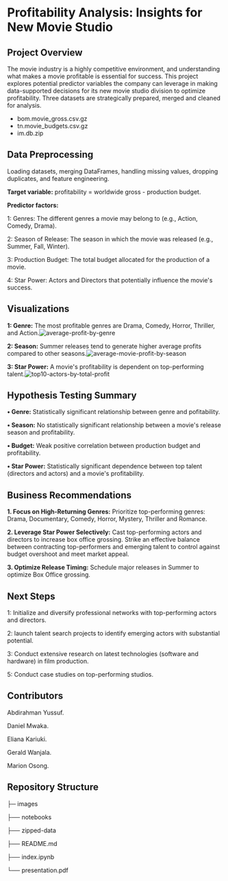 # Profitability Analysis: Insights for New Movie Studio

## Project Overview

The movie industry is a highly competitive environment,  and understanding what makes a movie profitable is essential for success. This project explores potential predictor variables the company can leverage in making data-supported decisions for its new movie studio division to optimize profitability. Three datasets are strategically prepared, merged and cleaned for analysis. 
* bom.movie_gross.csv.gz
* tn.movie_budgets.csv.gz
* im.db.zip

    
## Data Preprocessing

Loading datasets, merging DataFrames, handling missing values, dropping duplicates, and feature engineering. 

**Target variable:** profitability = worldwide gross - production budget. 

**Predictor factors:** 

1: Genres: The different genres a movie may belong to (e.g., Action, Comedy, Drama).

2: Season of Release: The season in which the movie was released (e.g., Summer, Fall, Winter).

3: Production Budget: The total budget allocated for the production of a movie.

4: Star Power: Actors and Directors that potentially influence the movie's success.


## Visualizations

**1: Genre:** The most profitable genres are Drama, Comedy, Horror, Thriller, and Action.![average-profit-by-genre](https://github.com/user-attachments/assets/eee4089c-c797-4784-be26-dacfc91fecd5)
 


**2: Season:** Summer releases tend to generate higher average profits compared to other seasons.![average-movie-profit-by-season](https://github.com/user-attachments/assets/817bbad7-114c-4c9d-95d5-f207653ae963)



**3: Star Power:** A movie's profitability is dependent on top-performing talent.![top10-actors-by-total-profit](https://github.com/user-attachments/assets/558e3252-2dc5-4e52-83c5-c5617d62a280)



## Hypothesis Testing Summary

**• Genre:** Statistically significant relationship between genre and pofitability.

**• Season:** No statistically significant relationship between a movie's release season and profitability.

**• Budget:** Weak positive correlation between production budget and profitability.

**• Star Power:** Statistically significant dependence between top talent (directors and actors) and a movie's profitability.


## Business Recommendations

**1. Focus on High-Returning Genres:** Prioritize top-performing genres: Drama, Documentary, Comedy, Horror, Mystery, Thriller and Romance.

**2. Leverage Star Power Selectively:** Cast top-performing actors and directors to increase box office grossing. Strike an effective balance between contracting top-performers and emerging talent to control against budget overshoot and meet market appeal.

**3. Optimize Release Timing:** Schedule major releases in Summer to optimize Box Office grossing.

    
## Next Steps

1: Initialize and diversify professional networks with top-performing actors and directors.

2: launch talent search projects to identify emerging actors with substantial potential.

3: Conduct extensive research on latest technologies (software and hardware) in film production. 

5: Conduct case studies on top-performing studios.
   
## Contributors

Abdirahman Yussuf.

Daniel Mwaka.

Eliana Kariuki.

Gerald Wanjala.

Marion Osong.


## Repository Structure

├─ images

├── notebooks

├── zipped-data

├── README.md

├── index.ipynb

└── presentation.pdf







